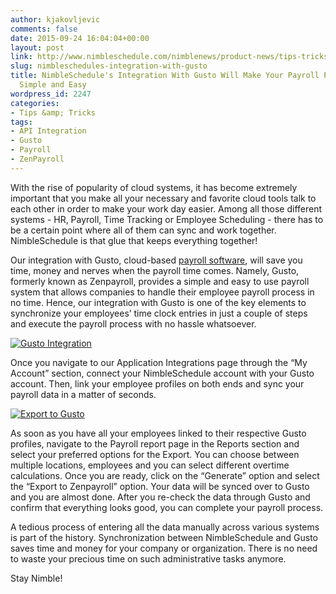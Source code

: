 ```yaml
---
author: kjakovljevic
comments: false
date: 2015-09-24 16:04:04+00:00
layout: post
link: http://www.nimbleschedule.com/nimblenews/product-news/tips-tricks/nimbleschedules-integration-with-gusto/
slug: nimbleschedules-integration-with-gusto
title: NimbleSchedule's Integration With Gusto Will Make Your Payroll Process Ridiculously
  Simple and Easy
wordpress_id: 2247
categories:
- Tips &amp; Tricks
tags:
- API Integration
- Gusto
- Payroll
- ZenPayroll
---
```


With the rise of popularity of cloud systems, it has become extremely important that you make all your necessary and favorite cloud tools talk to each other in order to make your work day easier. Among all those different systems - HR, Payroll, Time Tracking or Employee Scheduling - there has to be a certain point where all of them can sync and work together. NimbleSchedule is that glue that keeps everything together!

Our integration with Gusto, cloud-based [payroll software](http://www.nimbleschedule.com/nimblenews/product-news/gusto-payroll-software-integration-adjustment-payroll-service-done-easily/), will save you time, money and nerves when the payroll time comes. Namely, Gusto, formerly known as Zenpayroll, provides a simple and easy to use payroll system that allows companies to handle their employee payroll process in no time. Hence, our integration with Gusto is one of the key elements to synchronize your employees’ time clock entries in just a couple of steps and execute the payroll process with no hassle whatsoever.

[![Gusto Integration](http://www.nimbleschedule.com/wp-content/uploads/2015/09/Gusto-Integration-thumb.jpg)](http://www.nimbleschedule.com/wp-content/uploads/2015/09/Gusto-Integration.jpg)  
  
  


Once you navigate to our Application Integrations page through the “My Account” section, connect your NimbleSchedule account with your Gusto account. Then, link your employee profiles on both ends and sync your payroll data in a matter of seconds.

[![Export to Gusto](http://www.nimbleschedule.com/wp-content/uploads/2015/09/Export-to-Gusto-thumb.jpg)](http://www.nimbleschedule.com/wp-content/uploads/2015/09/Export-to-Gusto.jpg)  
  
  


As soon as you have all your employees linked to their respective Gusto profiles, navigate to the Payroll report page in the Reports section and select your preferred options for the Export. You can choose between multiple locations, employees and you can select different overtime calculations. Once you are ready, click on the “Generate” option and select the “Export to Zenpayroll” option. Your data will be synced over to Gusto and you are almost done. After you re-check the data through Gusto and confirm that everything looks good, you can complete your payroll process.

A tedious process of entering all the data manually across various systems is part of the history. Synchronization between NimbleSchedule and Gusto saves time and money for your company or organization. There is no need to waste your precious time on such administrative tasks anymore.

Stay Nimble!

